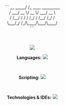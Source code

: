 
<p align="center">
```
        __                   
  _____/ /_  ____  _________ 
<br>
 / ___/ __ \/ __ \/ ___/ __ \
<br>
/ /__/ / / / /_/ / /__/ /_/ /
<br>
\___/_/ /_/\____/\___/\____/ 
<br>
```
</p>
<br>


<p align="center">
  <img src="https://github-readme-stats.vercel.app/api?username=ChocolateAdventurouz&theme=transparent" />
</p>

<p align="center">
    <b>Languages:</b>
    <img src="https://skillicons.dev/icons?i=c,cs,python" />
</p>
<br>
<p align="center">
    <b>Scripting:</b>
    <img src="https://skillicons.dev/icons?i=bash" />
</p>
<br>
<p align="center">
    <b>Technologies & IDEs:</b>
    <img src="https://skillicons.dev/icons?i=dotnet,git,visualstudio, linux, md" />
</p>

<br>

<br>
